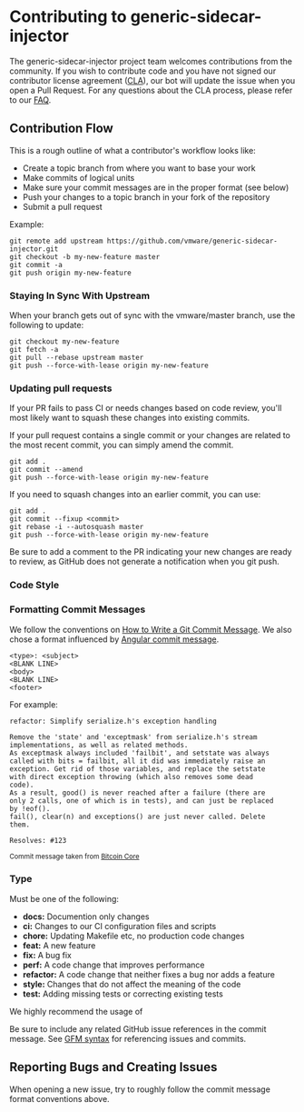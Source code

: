 # Contributing to generic-sidecar-injector

The generic-sidecar-injector project team welcomes contributions from the community. If you wish to contribute code
and you have not signed our contributor license agreement ([CLA](https://cla.vmware.com/cla/1/preview)), our bot will
update the issue when you open a Pull Request. For any questions about the CLA process, please refer to
our [FAQ](https://cla.vmware.com/faq).

## Contribution Flow

This is a rough outline of what a contributor's workflow looks like:

- Create a topic branch from where you want to base your work
- Make commits of logical units
- Make sure your commit messages are in the proper format (see below)
- Push your changes to a topic branch in your fork of the repository
- Submit a pull request

Example:

``` shell
git remote add upstream https://github.com/vmware/generic-sidecar-injector.git
git checkout -b my-new-feature master
git commit -a
git push origin my-new-feature
```

### Staying In Sync With Upstream

When your branch gets out of sync with the vmware/master branch, use the following to update:

``` shell
git checkout my-new-feature
git fetch -a
git pull --rebase upstream master
git push --force-with-lease origin my-new-feature
```

### Updating pull requests

If your PR fails to pass CI or needs changes based on code review, you'll most likely want to squash these changes into
existing commits.

If your pull request contains a single commit or your changes are related to the most recent commit, you can simply
amend the commit.

``` shell
git add .
git commit --amend
git push --force-with-lease origin my-new-feature
```

If you need to squash changes into an earlier commit, you can use:

``` shell
git add .
git commit --fixup <commit>
git rebase -i --autosquash master
git push --force-with-lease origin my-new-feature
```

Be sure to add a comment to the PR indicating your new changes are ready to review, as GitHub does not generate a
notification when you git push.

### Code Style

### Formatting Commit Messages

We follow the conventions on [How to Write a Git Commit Message](http://chris.beams.io/posts/git-commit/). We also chose
a format influenced
by [Angular commit message](https://github.com/angular/angular/blob/master/CONTRIBUTING.md#commit-message-format).

```
<type>: <subject>
<BLANK LINE>
<body>
<BLANK LINE>
<footer>
```

For example:

```
refactor: Simplify serialize.h's exception handling

Remove the 'state' and 'exceptmask' from serialize.h's stream
implementations, as well as related methods.
As exceptmask always included 'failbit', and setstate was always
called with bits = failbit, all it did was immediately raise an
exception. Get rid of those variables, and replace the setstate
with direct exception throwing (which also removes some dead
code).
As a result, good() is never reached after a failure (there are
only 2 calls, one of which is in tests), and can just be replaced
by !eof().
fail(), clear(n) and exceptions() are just never called. Delete
them.

Resolves: #123
```

<sub>Commit message taken
from [Bitcoin Core](https://github.com/bitcoin/bitcoin/commit/eb0b56b19017ab5c16c745e6da39c53126924ed6)</sub>

### Type

Must be one of the following:

* **docs:** Documention only changes
* **ci:** Changes to our CI configuration files and scripts
* **chore:** Updating Makefile etc, no production code changes
* **feat:** A new feature
* **fix:** A bug fix
* **perf:** A code change that improves performance
* **refactor:** A code change that neither fixes a bug nor adds a feature
* **style:** Changes that do not affect the meaning of the code
* **test:** Adding missing tests or correcting existing tests

We highly recommend the usage of

Be sure to include any related GitHub issue references in the commit message. See
[GFM syntax](https://guides.github.com/features/mastering-markdown/#GitHub-flavored-markdown) for referencing issues and
commits.

## Reporting Bugs and Creating Issues

When opening a new issue, try to roughly follow the commit message format conventions above.
